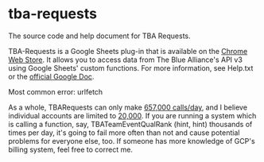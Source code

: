 # tba-requests
The source code and help document for TBA Requests.

TBA-Requests is a Google Sheets plug-in that is available on the [Chrome Web Store](https://chrome.google.com/webstore/detail/pifloagheimbimgjjomlboekcpimjmom). It allows you to access data from The Blue Alliance's API v3 using Google Sheets' custom functions. For more information, see Help.txt or the [official Google Doc](https://docs.google.com/document/d/1gXv14J6kD4GPJuOErnbf-AW2xkxs6asXT-PaI-Gm1nM).

Most common error: urlfetch

As a whole, TBARequests can only make [657,000 calls/day](https://cloud.google.com/appengine/quotas), and I believe individual accounts are limited to [20,000](https://developers.google.com/apps-script/guides/services/quotas). If you are running a system which is calling a function, say, TBATeamEventQualRank (hint, hint) thousands of times per day, it's going to fail more often than not and cause potential problems for everyone else, too. If someone has more knowledge of GCP's billing system, feel free to correct me.
